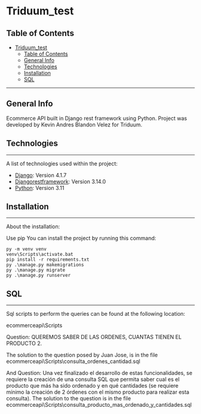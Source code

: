 # Triduum_test

## Table of Contents
- [Triduum\_test](#triduum_test)
  - [Table of Contents](#table-of-contents)
  - [General Info](#general-info)
  - [Technologies](#technologies)
  - [Installation](#installation)
  - [SQL](#sql)
***

## General Info
Ecommerce API built in Django rest framework using Python.  Project was developed by Kevin Andres Blandon Velez for Triduum.

## Technologies
***
A list of technologies used within the project:
* [Django](https://www.djangoproject.com/): Version 4.1.7
* [Djangorestframework](https://www.django-rest-framework.org/): Version 3.14.0
* [Python](https://www.python.org/): Version 3.11

## Installation
***
About the installation:

Use pip
You can install the project by running this command:
```
py -m venv venv
venv\Scripts\activate.bat
pip install -r requirements.txt
py .\manage.py makemigrations
py .\manage.py migrate
py .\manage.py runserver
```

## SQL
***
Sql scripts to perform the queries can be found at the following location:

ecommerceapi\Scripts

Question: QUEREMOS SABER DE LAS ORDENES, CUANTAS TIENEN EL PRODUCTO 2.

The solution to the question posed by Juan Jose, is in the file ecommerceapi\Scripts\consulta_ordenes_cantidad.sql

And Question: Una vez finalizado el desarrollo de estas funcionalidades, se requiere la creación de una
consulta SQL que permita saber cual es el producto que más ha sido ordenado y en qué
cantidades (se requiere mínimo la creación de 2 órdenes con el mismo producto para
realizar esta consulta).
The solution to the question is in the file ecommerceapi\Scripts\consulta_producto_mas_ordenado_y_cantidades.sql
